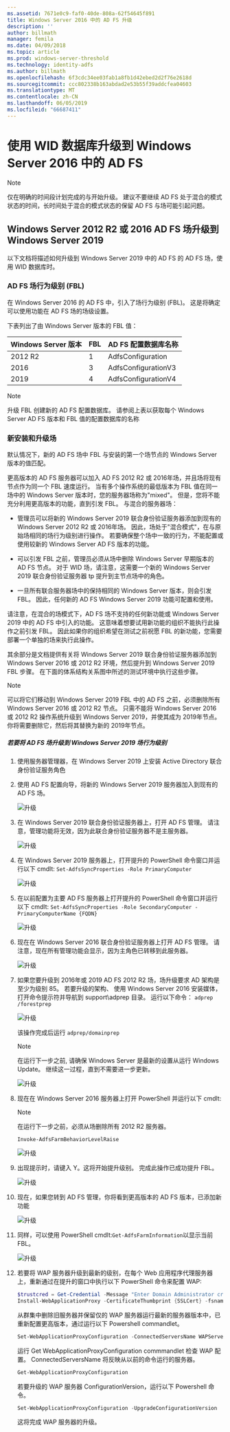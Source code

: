```yaml
---
ms.assetid: 7671e0c9-faf0-40de-808a-62f54645f891
title: Windows Server 2016 中的 AD FS 升级
description: ''
author: billmath
manager: femila
ms.date: 04/09/2018
ms.topic: article
ms.prod: windows-server-threshold
ms.technology: identity-adfs
ms.author: billmath
ms.openlocfilehash: 6f3cdc34ee03fab1a8fb1d42ebed2d2f76e2618d
ms.sourcegitcommit: ccc802338b163abdad2e53b55f39addcfea04603
ms.translationtype: MT
ms.contentlocale: zh-CN
ms.lasthandoff: 06/05/2019
ms.locfileid: "66687411"
---
```

# <a name="upgrading-to-ad-fs-in-windows-server-2016-using-a-wid-database"></a>使用 WID 数据库升级到 Windows Server 2016 中的 AD FS


> [!NOTE]  
> 仅在明确的时间段计划完成的与开始升级。 建议不要继续 AD FS 处于混合的模式状态的时间，长时间处于混合的模式状态的保留 AD FS 与场可能引起问题。

## <a name="upgrading-a-windows-server-2012-r2-or-2016-ad-fs-farm-to-windows-server-2019"></a>Windows Server 2012 R2 或 2016 AD FS 场升级到 Windows Server 2019
以下文档将描述如何升级到 Windows Server 2019 中的 AD FS 的 AD FS 场，使用 WID 数据库时。  

### <a name="ad-fs-farm-behavior-levels-fbl"></a>AD FS 场行为级别 (FBL)  
在 Windows Server 2016 的 AD FS 中，引入了场行为级别 (FBL)。 这是将确定可以使用功能在 AD FS 场的场级设置。

下表列出了由 Windows Server 版本的 FBL 值：

| Windows Server 版本  | FBL | AD FS 配置数据库名称 |
| ------------- | ------------- | ------------- |
| 2012 R2  | 1  | AdfsConfiguration |
| 2016  | 3  | AdfsConfigurationV3 |
| 2019  | 4  | AdfsConfigurationV4 |

> [!NOTE]  
> 升级 FBL 创建新的 AD FS 配置数据库。  请参阅上表以获取每个 Windows Server AD FS 版本和 FBL 值的配置数据库的名称

### <a name="new-vs-upgraded-farms"></a>新安装和升级场
默认情况下，新的 AD FS 场中 FBL 与安装的第一个场节点的 Windows Server 版本的值匹配。  

更高版本的 AD FS 服务器可以加入 AD FS 2012 R2 或 2016年场，并且场将现有节点作为同一个 FBL 速度运行。 当有多个操作系统的最低版本为 FBL 值在同一场中的 Windows Server 版本时，您的服务器场称为"mixed"。 但是，您将不能充分利用更高版本的功能，直到引发 FBL。 与混合的服务器场：  

-   管理员可以将新的 Windows Server 2019 联合身份验证服务器添加到现有的 Windows Server 2012 R2 或 2016年场。 因此，场处于"混合模式"，在与原始场相同的场行为级别进行操作。 若要确保整个场中一致的行为，不能配置或使用较新的 Windows Server AD FS 版本的功能。  

- 可以引发 FBL 之前，管理员必须从场中删除 Windows Server 早期版本的 AD FS 节点。  对于 WID 场，请注意，这需要一个新的 Windows Server 2019 联合身份验证服务器 tp 提升到主节点场中的角色。

-   一旦所有联合服务器场中的保持相同的 Windows Server 版本，则会引发 FBL。  因此，任何新的 AD FS Windows Server 2019 功能可配置和使用。

请注意，在混合的场模式下，AD FS 场不支持的任何新功能或 Windows Server 2019 中的 AD FS 中引入的功能。 这意味着想要试用新功能的组织不能执行此操作之前引发 FBL。 因此如果你的组织希望在测试之前祝愿 FBL 的新功能，您需要部署一个单独的场来执行此操作。  

其余部分是文档提供有关将 Windows Server 2019 联合身份验证服务器添加到 Windows Server 2016 或 2012 R2 环境，然后提升到 Windows Server 2019 FBL 步骤。 在下面的体系结构关系图中所述的测试环境中执行这些步骤。  

> [!NOTE]  
> 可以将它们移动到 Windows Server 2019 FBL 中的 AD FS 之前，必须删除所有 Windows Server 2016 或 2012 R2 节点。 只需不能将 Windows Server 2016 或 2012 R2 操作系统升级到 Windows Server 2019，并使其成为 2019年节点。 你将需要删除它，然后将其替换为新的 2019年节点。



##### <a name="to-upgrade-your-ad-fs-farm-to-windows-server-2019-farm-behavior-level"></a>若要将 AD FS 场升级到 Windows Server 2019 场行为级别  

1.  使用服务器管理器，在 Windows Server 2019 上安装 Active Directory 联合身份验证服务角色

2.  使用 AD FS 配置向导，将新的 Windows Server 2019 服务器加入到现有的 AD FS 场。  

    ![升级](media/Upgrading-to-AD-FS-in-Windows-Server-2016/ADFS_Mixed_1.png)  

3.  在 Windows Server 2019 联合身份验证服务器上，打开 AD FS 管理。 请注意，管理功能将无效，因为此联合身份验证服务器不是主服务器。  

    ![升级](media/Upgrading-to-AD-FS-in-Windows-Server-2016/ADFS_Mixed_3.png)  

4.  在 Windows Server 2019 服务器上，打开提升的 PowerShell 命令窗口并运行以下 cmdlt: `Set-AdfsSyncProperties -Role PrimaryComputer`

    ![升级](media/Upgrading-to-AD-FS-in-Windows-Server-2016/ADFS_Mixed_4.png)  

5.  在以前配置为主要 AD FS 服务器上打开提升的 PowerShell 命令窗口并运行以下 cmdlt: `Set-AdfsSyncProperties -Role SecondaryComputer -PrimaryComputerName {FQDN} `

    ![升级](media/Upgrading-to-AD-FS-in-Windows-Server-2016/ADFS_Mixed_5.png)  

6.  现在在 Windows Server 2016 联合身份验证服务器上打开 AD FS 管理。 请注意，现在所有管理功能会显示，因为主角色已转移到此服务器。  

    ![升级](media/Upgrading-to-AD-FS-in-Windows-Server-2016/ADFS_Mixed_6.png)  

7.  如果您要升级到 2016年或 2019 AD FS 2012 R2 场，场升级要求 AD 架构是至少为级别 85。  若要升级的架构、 使用 Windows Server 2016 安装媒体，打开命令提示符并导航到 support\adprep 目录。 运行以下命令：  `adprep /forestprep`

    ![升级](media/Upgrading-to-AD-FS-in-Windows-Server-2016/ADFS_Mixed_7.png)  

    该操作完成后运行 `adprep/domainprep`
    >[!NOTE]
    >在运行下一步之前, 请确保 Windows Server 是最新的设置从运行 Windows Update。 继续这一过程，直到不需要进一步更新。
    >

    ![升级](media/Upgrading-to-AD-FS-in-Windows-Server-2016/ADFS_Mixed_8.png)  

8. 现在在 Windows Server 2016 服务器上打开 PowerShell 并运行以下 cmdlt:
    >[!NOTE]
    > 在运行下一步之前，必须从场删除所有 2012 R2 服务器。

    `Invoke-AdfsFarmBehaviorLevelRaise`  

    ![升级](media/Upgrading-to-AD-FS-in-Windows-Server-2016/ADFS_Mixed_9.png)  

9. 出现提示时，请键入 Y。这将开始提升级别。 完成此操作已成功提升 FBL。  

    ![升级](media/Upgrading-to-AD-FS-in-Windows-Server-2016/ADFS_Mixed_10.png)  

10. 现在，如果您转到 AD FS 管理，你将看到更高版本的 AD FS 版本，已添加新功能

    ![升级](media/Upgrading-to-AD-FS-in-Windows-Server-2016/ADFS_Mixed_12.png)  

11. 同样，可以使用 PowerShell cmdlt:`Get-AdfsFarmInformation`以显示当前 FBL。  

    ![升级](media/Upgrading-to-AD-FS-in-Windows-Server-2016/ADFS_Mixed_13.png)  

12. 若要将 WAP 服务器升级到最新的级别，在每个 Web 应用程序代理服务器上，重新通过在提升的窗口中执行以下 PowerShell 命令来配置 WAP:  
    ```powershell
    $trustcred = Get-Credential -Message "Enter Domain Administrator credentials"
    Install-WebApplicationProxy -CertificateThumbprint {SSLCert} -fsname fsname -FederationServiceTrustCredential $trustcred  
    ```
    从群集中删除旧服务器并保留仅的 WAP 服务器运行最新的服务器版本中，已重新配置更高版本，通过运行以下 Powershell commandlet。
    ```powershell
    Set-WebApplicationProxyConfiguration -ConnectedServersName WAPServerName1, WAPServerName2
    ```
    运行 Get WebApplicationProxyConfiguration commmandlet 检查 WAP 配置。 ConnectedServersName 将反映从以前的命令运行的服务器。
    ```powershell
    Get-WebApplicationProxyConfiguration
    ```
    若要升级的 WAP 服务器 ConfigurationVersion，运行以下 Powershell 命令。
    ```powershell
    Set-WebApplicationProxyConfiguration -UpgradeConfigurationVersion
    ```
    这将完成 WAP 服务器的升级。
